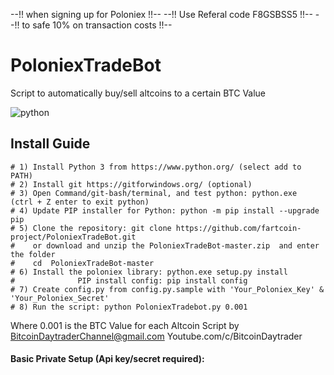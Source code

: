 --!! when signing up for Poloniex  !!--
--!! Use Referal code F8GSBSS5 !!-- 
--!! to safe 10% on transaction costs !!--

# PoloniexTradeBot
Script to automatically buy/sell altcoins to a certain BTC Value

![python](https://img.shields.io/badge/python-2.7%20%26%203-blue.svg)

## Install Guide
```
# 1) Install Python 3 from https://www.python.org/ (select add to PATH)
# 2) Install git https://gitforwindows.org/ (optional)
# 3) Open Command/git-bash/terminal, and test python: python.exe  (ctrl + Z enter to exit python)
# 4) Update PIP installer for Python: python -m pip install --upgrade pip
# 5) Clone the repository: git clone https://github.com/fartcoin-project/PoloniexTradeBot.git
#    or download and unzip the PoloniexTradeBot-master.zip  and enter the folder
#    cd  PoloniexTradeBot-master
# 6) Install the poloniex library: python.exe setup.py install
#              PIP install config: pip install config
# 7) Create config.py from config.py.sample with 'Your_Poloniex_Key' & 'Your_Poloniex_Secret'
# 8) Run the script: python PoloniexTradebot.py 0.001
```

Where 0.001 is the BTC Value for each Altcoin
Script by BitcoinDaytraderChannel@gmail.com
Youtube.com/c/BitcoinDaytrader

#### Basic Private Setup (Api key/secret required):
